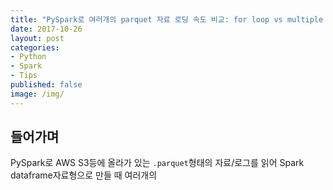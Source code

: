 ```yaml
---
title: "PySpark로 여러개의 parquet 자료 로딩 속도 비교: for loop vs multiple paths" 
date: 2017-10-26
layout: post
categories:
- Python
- Spark
- Tips
published: false
image: /img/
---
```



## 들어가며 

PySpark로 AWS S3등에 올라가 있는 `.parquet`형태의 자료/로그를 읽어 Spark dataframe자료형으로 만들 때 여러개의 